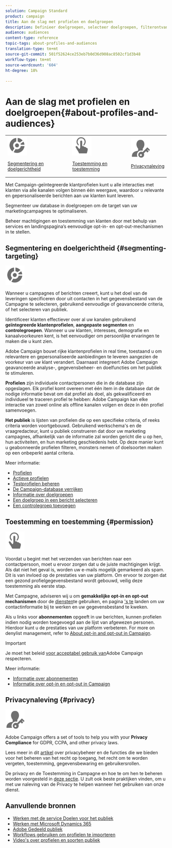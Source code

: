 ```yaml
---
solution: Campaign Standard
product: campaign
title: Aan de slag met profielen en doelgroepen
description: Definieer doelgroepen, selecteer doelgroepen, filterontvangers, verzamel gegevens en updateprofielen.
audience: audiences
content-type: reference
topic-tags: about-profiles-and-audiences
translation-type: tm+mt
source-git-commit: 501f52624ce253eb7b0d36d908ac8502cf1d3b48
workflow-type: tm+mt
source-wordcount: '604'
ht-degree: 18%

---
```



# Aan de slag met profielen en doelgroepen{#about-profiles-and-audiences}

<table>
<tr>
<td><img src="assets/do-not-localize/icon_segment.svg" width="60px"><p><a href="#segmenting-targeting">Segmentering en doelgerichtheid</a></p></td>
<td><img src="assets/do-not-localize/icon_permission.svg" width="60px"><p><a href="#permission">Toestemming en toestemming</a></p></td>
<td><img src="assets/do-not-localize/icon_privacy.svg" width="60px"><p><a href="#privacy">Privacynaleving</a></p></td></tr>
</table>

Met Campaign-geïntegreerde klantprofielen kunt u alle interacties met klanten via alle kanalen volgen binnen één weergave, waardoor u relevante en gepersonaliseerde berichten aan uw klanten kunt leveren.

Segmenteer uw database in doelgroepen om de target van uw marketingcampagnes te optimaliseren.

Beheer machtigingen en toestemming van klanten door met behulp van services en landingspagina’s eenvoudige opt-in- en opt-out-mechanismen in te stellen.

## Segmentering en doelgerichtheid {#segmenting-targeting}

<img src="assets/do-not-localize/icon_segment.svg" width="60px">

Wanneer u campagnes of berichten creeert, kunt u het doel van de leveringen specificeren door uit contacten in het gegevensbestand van de Campagne te selecteren, gebruikend eenvoudige of geavanceerde criteria, of het selecteren van publiek.

Identificeer klanten effectiever over al uw kanalen gebruikend **geïntegreerde klantenprofielen**, **aangepaste segmenten** en **controlegroepen**. Wanneer u uw klanten, interesses, demografie en kanaalvoorkeuren kent, is het eenvoudiger om persoonlijke ervaringen te maken die u kunt zien.

Adobe Campaign bouwt rijke klantenprofielen in real time, toestaand u om relevantere en gepersonaliseerde aanbiedingen te leveren aangezien de voorkeur van uw klant verandert. Daarnaast integreert Adobe Campaign geavanceerde analyse-, gegevensbeheer- en doelfuncties om het publiek te stimuleren.

**Profielen** zijn individuele contactpersonen die in de database zijn opgeslagen. Elk profiel komt overeen met één item in de database dat de nodige informatie bevat om dat profiel als doel, als gekwalificeerd en individueel te traceren profiel te hebben: Adobe Campaign kan elke interactie van zowel online als offline kanalen volgen en deze in één profiel samenvoegen.

**Het publiek** is lijsten van profielen die op een specifieke criteria, of reeks criteria worden voortgebouwd. Gebruikend werkschema&#39;s en de vraagredacteur, kunt u publiek construeren dat door uw marketing campagnes, afhankelijk van de informatie zal worden gericht die u op hen, hun activiteiten, en hun marketing geschiedenis hebt. Op deze manier kunt u geabonneerde profielen filteren, monsters nemen of doelsoorten maken op een onbeperkt aantal criteria.

Meer informatie:

* [Profielen](../../audiences/using/about-profiles.md)
* [Actieve profielen](../../audiences/using/active-profiles.md)
* [Testprofielen beheren](../../audiences/using/managing-test-profiles.md)
* [De Campaign-database verrijken](../../audiences/using/enriching-campaign-database.md)
* [Informatie over doelgroepen](../../audiences/using/about-audiences.md)
* [Een doelgroep in een bericht selecteren](../../audiences/using/selecting-an-audience-in-a-message.md)
* [Een controlegroep toevoegen](../../sending/using/control-group.md)

## Toestemming en toestemming {#permission}

<img src="assets/do-not-localize/icon_permission.svg"  width="60px">

Voordat u begint met het verzenden van berichten naar een contactpersoon, moet u ervoor zorgen dat u de juiste machtigingen krijgt. Als dat niet het geval is, worden uw e-mails mogelijk gemarkeerd als spam. Dit is van invloed op de prestaties van uw platform. Om ervoor te zorgen dat een gezond profielgegevensbestand wordt gebouwd, veilig deze toestemming als eerste stap.

Met Campagne, adviseren wij u om **gemakkelijke opt-in en opt-out mechanismen** door de [diensten](../../audiences/using/creating-a-service.md)te gebruiken, en pagina [&#39;s te](../../channels/using/getting-started-with-landing-pages.md) landen om uw contactinformatie bij te werken en uw gegevensbestand te kweken.

Als u links voor **abonnementen** opgeeft in uw berichten, kunnen profielen indien nodig worden toegevoegd aan de lijst van afgewezen personen. Hierdoor kunt u de prestaties van uw platform verbeteren. For more on denylist management, refer to [About opt-in and opt-out in Campaign](../../audiences/using/about-opt-in-and-opt-out-in-campaign.md).

>[!IMPORTANT]
>
>Je moet het beleid [voor acceptabel gebruik van](https://www.adobe.com/legal/terms/aup.html)Adobe Campaign respecteren.

Meer informatie:

* [Informatie over abonnementen](../../audiences/using/about-subscriptions.md)
* [Informatie over opt-in en opt-out in Campaign](../../audiences/using/about-opt-in-and-opt-out-in-campaign.md)

## Privacynaleving {#privacy}

<img src="assets/do-not-localize/icon_privacy.svg" width="60px">

Adobe Campaign offers a set of tools to help you with your **Privacy Compliance** for GDPR, CCPA, and other privacy laws.

Lees meer in dit [artikel](https://helpx.adobe.com/nl/campaign/kb/campaign-privacy.html) over privacybeheer en de functies die we bieden voor het beheren van het recht op toegang, het recht om te worden vergeten, toestemming, gegevensbewaring en gebruikersrollen.

De privacy en de Toestemming in Campagne en hoe te om hen te beheren worden voorgesteld in [deze sectie](../../start/using/privacy.md). U zult ook beste praktijken vinden, om u met uw naleving van de Privacy te helpen wanneer het gebruiken van onze dienst.

## Aanvullende bronnen

* [Werken met de service Doelen voor het publiek](../../audiences/using/aep-about-audience-destinations-service.md)
* [Werken met Microsoft Dynamics 365](../../integrating/using/working-with-campaign-standard-and-microsoft-dynamics-365.md)
* [Adobe Gedeeld publiek](../../integrating/using/sharing-audiences-with-audience-manager-or-people-core-service.md)
* [Workflows gebruiken om profielen te importeren](../../automating/using/creating-import-workflow-templates.md)
* [Video&#39;s over profielen en soorten publiek](https://docs.adobe.com/content/help/en/campaign-standard-learn/tutorials/profiles-and-audiences/creating-profiles-and-audiences.html)
